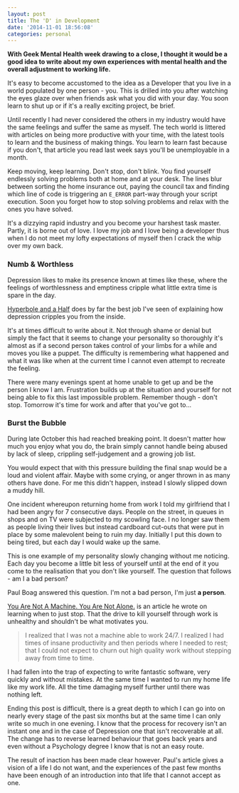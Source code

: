 ```yaml
---
layout: post
title: The 'D' in Development
date: '2014-11-01 18:56:08'
categories: personal
---
```


**With Geek Mental Health week drawing to a close, I thought it would be a good idea to write about my own experiences with mental health and the overall adjustment to working life.**

It's easy to become accustomed to the idea as a Developer that you live in a world populated by one person - you. This is drilled into you after watching the eyes glaze over when friends ask what you did with your day. You soon learn to shut up or if it's a really exciting project, be brief.

Until recently I had never considered the others in my industry would have the same feelings and suffer the same as myself. The tech world is littered with articles on being more productive with your time, with the latest tools to learn and the business of making things. You learn to learn fast because if you don't, that article you read last week says you'll be unemployable in a month.

Keep moving, keep learning. Don't stop, don't blink. You find yourself endlessly solving problems both at home and at your desk. The lines blur between sorting the home insurance out, paying the council tax and finding which line of code is triggering an `E_ERROR` part-way through your script execution. Soon you forget how to stop solving problems and relax with the ones you have solved.

It's a dizzying rapid industry and you become your harshest task master. Partly, it is borne out of love. I love my job and I love being a developer thus when I do not meet my lofty expectations of myself then I crack the whip over my own back.

### Numb & Worthless

Depression likes to make its presence known at times like these, where the feelings of worthlessness and emptiness cripple what little extra time is spare in the day.

[Hyperbole and a Half](http://hyperboleandahalf.blogspot.co.uk/2011/10/adventures-in-depression.html) does by far the best job I've seen of explaining how depression cripples you from the inside.

It's at times difficult to write about it. Not through shame or denial but simply the fact that it seems to change your personality so thoroughly it's almost as if a second person takes control of your limbs for a while and moves you like a puppet. The difficulty is remembering what happened and what it was like when at the current time I cannot even attempt to recreate the feeling.

There were many evenings spent at home unable to get up and be the person I know I am. Frustration builds up at the situation and yourself for not being able to fix this last impossible problem. Remember though - don't stop. Tomorrow it's time for work and after that you've got to...


### Burst the Bubble

During late October this had reached breaking point. It doesn't matter how much you enjoy what you do, the brain simply cannot handle being abused by lack of sleep, crippling self-judgement and a growing job list.

You would expect that with this pressure building the final snap would be a loud and violent affair. Maybe with some crying, or anger thrown in as many others have done. For me this didn't happen, instead I slowly slipped down a muddy hill.

One incident whereupon returning home from work I told my girlfriend that I had been angry for 7 consecutive days. People on the street, in queues in shops and on TV were subjected to my scowling face. I no longer saw them as people living their lives but instead cardboard cut-outs that were put in place by some malevolent being to ruin my day. Initially I put this down to being tired, but each day I would wake up the same.

This is one example of my personality slowly changing without me noticing. Each day you become a little bit less of yourself until at the end of it you come to the realisation that you don't like yourself. The question that follows - am I a bad person?

Paul Boag answered this question. I'm not a bad person, I'm just **a person**. 

[You Are Not A Machine. You Are Not Alone.](http://www.smashingmagazine.com/2014/10/27/you-are-not-a-machine-you-are-not-alone/) is an article he wrote on learning when to just stop. That the drive to kill yourself through work is unhealthy and shouldn't be what motivates you.

> I realized that I was not a machine able to work 24/7. I realized I had times of insane productivity and then periods where I needed to rest; that I could not expect to churn out high quality work without stepping away from time to time. 

I had fallen into the trap of expecting to write fantastic software, very quickly and without mistakes. At the same time I wanted to run my home life like my work life. All the time damaging myself further until there was nothing left.

Ending this post is difficult, there is a great depth to which I can go into on nearly every stage of the past six months but at the same time I can only write so much in one evening. I know that the process for recovery isn't an instant one and in the case of Depression one that isn't recoverable at all. The change has to reverse learned behaviour that goes back years and even without a Psychology degree I know that is not an easy route.

The result of inaction has been made clear however. Paul's article gives a vision of a life I do not want, and the experiences of the past few months have been enough of an introduction into that life that I cannot accept as one.